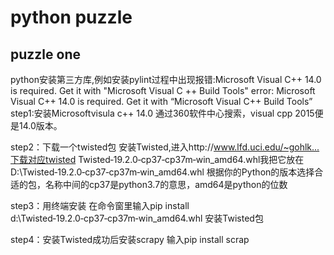 # python puzzle

## puzzle one

python安装第三方库,例如安装pylint过程中出现报错:Microsoft Visual C++ 14.0 is required. Get it with "Microsoft Visual C ++ Build Tools"
    error: Microsoft Visual C++ 14.0 is required. Get it with “Microsoft Visual C++ Build Tools”
step1:安装Microsoftvisula c++ 14.0
通过360软件中心搜索，visual cpp 2015便是14.0版本。

step2：下载一个twisted包
安装Twisted,进入http://www.lfd.uci.edu/~gohlk...下载对应twisted
Twisted‑19.2.0‑cp37‑cp37m‑win_amd64.whl我把它放在D:\Twisted‑19.2.0‑cp37‑cp37m‑win_amd64.whl
根据你的Python的版本选择合适的包，名称中间的cp37是python3.7的意思，amd64是python的位数

step3：用终端安装
在命令窗里输入pip install d:\Twisted‑19.2.0‑cp37‑cp37m‑win_amd64.whl 安装Twisted包

step4：安装Twisted成功后安装scrapy
输入pip install scrap